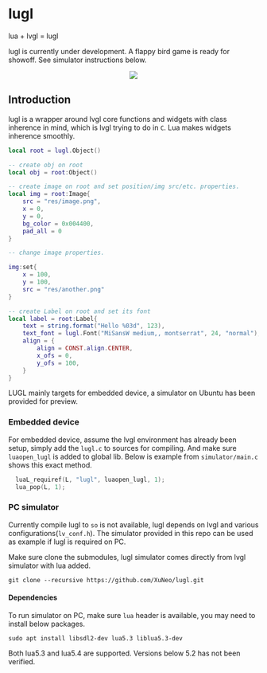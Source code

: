# lugl
lua + lvgl = lugl

lugl is currently under development. A flappy bird game is ready for showoff. See simulator instructions below.

<p align="center">
  <img src="https://i.ibb.co/nbgYvZW/flappybird.gif" />
</p>

## Introduction

lugl is a wrapper around lvgl core functions and widgets with class inherence in mind, which is lvgl trying to do in `C`. Lua makes widgets inherence smoothly.

```lua
local root = lugl.Object()

-- create obj on root
local obj = root:Object()

-- create image on root and set position/img src/etc. properties.
local img = root:Image{
    src = "res/image.png",
    x = 0,
    y = 0,
    bg_color = 0x004400,
    pad_all = 0
}

-- change image properties.

img:set{
    x = 100,
    y = 100,
    src = "res/another.png"
}

-- create Label on root and set its font
local label = root:Label{
    text = string.format("Hello %03d", 123),
    text_font = lugl.Font("MiSansW medium,, montserrat", 24, "normal"),
    align = {
        align = CONST.align.CENTER,
        x_ofs = 0,
        y_ofs = 100,
    }
}


```

LUGL mainly targets for embedded device, a simulator on Ubuntu has been provided for preview.

### Embedded device

For embedded device, assume the lvgl environment has already been setup, simply add the `lugl.c` to sources for compiling. And make sure `luaopen_lugl` is added to global lib. Below is example from `simulator/main.c` shows this exact method.

```c
  luaL_requiref(L, "lugl", luaopen_lugl, 1);
  lua_pop(L, 1);
```

### PC simulator

Currently compile lugl to `so` is not available, lugl depends on lvgl and various configurations(`lv_conf.h`).
The simulator provided in this repo can be used as example if lugl is required on PC.

Make sure clone the submodules, lugl simulator comes directly from lvgl simulator with lua added.

```
git clone --recursive https://github.com/XuNeo/lugl.git
```

#### Dependencies

To run simulator on PC, make sure `lua` header is available, you may need to install below packages.

```
sudo apt install libsdl2-dev lua5.3 liblua5.3-dev
```

Both lua5.3 and lua5.4 are supported. Versions below 5.2 has not been verified.



